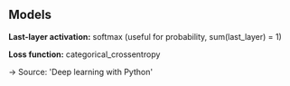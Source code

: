 ## Models

**Last-layer activation:** softmax (useful for probability, sum(last_layer) = 1)

**Loss function:** categorical_crossentropy

→ Source: 'Deep learning with Python'

